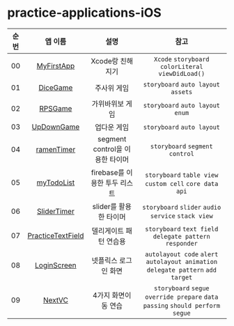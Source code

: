 # practice-applications-iOS

| 순번 |                       앱 이름                       |              설명               |                                       참고                                       |
| :--: | :-------------------------------------------------: | :-----------------------------: | :------------------------------------------------------------------------------: |
|  00  |        <a href="./MyFirstApp">MyFirstApp</a>        |        Xcode랑 친해지기         |               `Xcode` `storyboard` `colorLiteral` `viewDidLoad()`                |
|  01  |          <a href="./DiceGame">DiceGame</a>          |           주사위 게임           |                       `storyboard` `auto layout` `assets`                        |
|  02  |           <a href="./RPSGame">RPSGame</a>           |         가위바위보 게임         |                        `storyboard` `auto layout` `enum`                         |
|  03  |        <a href="./UpDownGame">UpDownGame</a>        |           업다운 게임           |                            `storyboard` `auto layout`                            |
|  04  |       <a href="./ramenTimer/">ramenTimer</a>        | segment control을 이용한 타이머 |                          `storyboard` `segment control`                          |
|  05  |        <a href="./myTodoList">myTodoList</a>        |  firebase를 이용한 투두 리스트  |            `storyboard` `table view` `custom cell` `core data` `api`             |
|  06  |       <a href="./SliderTimer">SliderTimer</a>       |     slider를 활용한 타이머      |                `storyboard` `slider` `audio service` `stack view`                |
|  07  | <a href="./PracticeTextField">PracticeTextField</a> |     델리게이트 패턴 연습용      |             `storyboard` `text field` `delegate pattern` `responder`             |
|  08  |       <a href="./LoginScreen">LoginScreen</a>       |      넷플릭스 로그인 화면       | `autolayout code` `alert` `autolayout animation` `delegate pattern` `add target` |
|  09  |            <a href="./NextVC">NextVC</a>            |       4가지 화면이동 연습       |  `storyboard` `segue` `override prepare` `data passing` `should perform segue`   |
